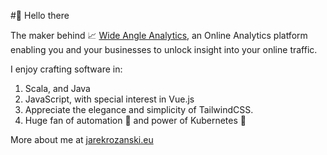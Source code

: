 #👋 Hello there

The maker behind 📈 [Wide Angle Analytics](https://wideangle.co?utm_s=github), an Online Analytics platform enabling you and your businesses to unlock insight into your online traffic.

I enjoy crafting software in:
1. Scala, and Java
2. JavaScript, with special interest in Vue.js
3. Appreciate the elegance and simplicity of TailwindCSS.
4. Huge fan of automation 🤖 and power of Kubernetes 🧊

More about me at [jarekrozanski.eu](https://jarekrozanski.eu)

